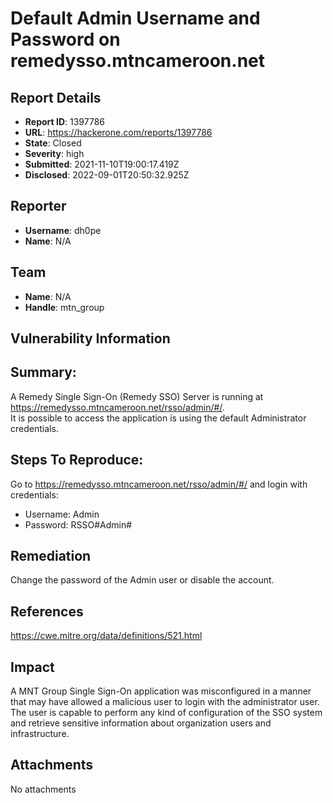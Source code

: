# Default Admin Username and Password on remedysso.mtncameroon.net

## Report Details
- **Report ID**: 1397786
- **URL**: https://hackerone.com/reports/1397786
- **State**: Closed
- **Severity**: high
- **Submitted**: 2021-11-10T19:00:17.419Z
- **Disclosed**: 2022-09-01T20:50:32.925Z

## Reporter
- **Username**: dh0pe
- **Name**: N/A

## Team
- **Name**: N/A
- **Handle**: mtn_group

## Vulnerability Information
## Summary:
A Remedy Single Sign-On (Remedy SSO) Server is running at https://remedysso.mtncameroon.net/rsso/admin/#/.  
It is possible to access the application is using the default Administrator credentials.

## Steps To Reproduce:
Go to https://remedysso.mtncameroon.net/rsso/admin/#/ and login with credentials:
- Username: Admin
- Password: RSSO#Admin#

## Remediation
Change the password of the Admin user or disable the account.

## References
https://cwe.mitre.org/data/definitions/521.html

## Impact

A MNT Group Single Sign-On application was misconfigured in a manner that may have allowed a malicious user to login with the administrator user. The user is capable to perform any kind of configuration of the SSO system and retrieve sensitive information about organization users and infrastructure.

## Attachments
No attachments
